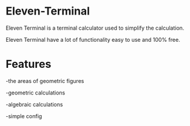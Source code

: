 # Eleven-Terminal
Eleven Terminal is a terminal calculator used to simplify the calculation.

Eleven Terminal have a lot of functionality easy to use and 100% free.
# Features

-the areas of geometric figures

-geometric calculations

-algebraic calculations

-simple config
